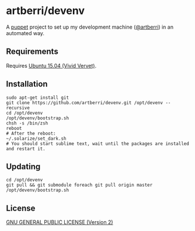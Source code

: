 # artberri/devenv

A [puppet](https://github.com/puppetlabs/puppet) project to set up my development machine ([@artberri](https://github.com/artberri)) in an automated way.

## Requirements

Requires [Ubuntu 15.04 (Vivid Vervet)](http://releases.ubuntu.com/15.04/).

## Installation

```
sudo apt-get install git
git clone https://github.com/artberri/devenv.git /opt/devenv --recursive
cd /opt/devenv
/opt/devenv/bootstrap.sh
chsh -s /bin/zsh
reboot
# After the reboot:
~/.solarize/set_dark.sh
# You should start sublime text, wait until the packages are installed and restart it.
```

## Updating

```
cd /opt/devenv
git pull && git submodule foreach git pull origin master
/opt/devenv/bootstrap.sh
```

## License

[GNU GENERAL PUBLIC LICENSE (Version 2)](LICENSE)
